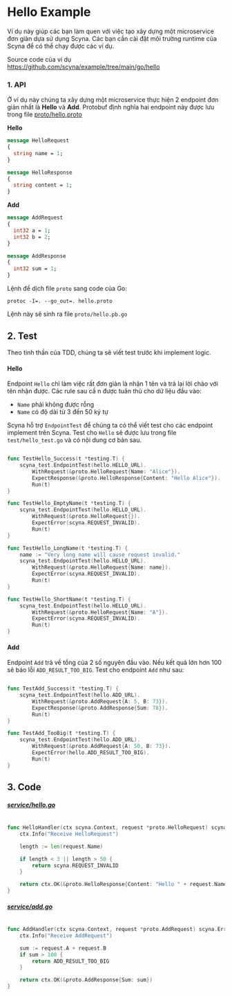 # Hello Example

Ví dụ này giúp các bạn làm quen với việc tạo xây dựng một microservice đơn giản dựa sử dụng Scyna. Các bạn cần cài đặt môi trường runtime của Scyna để có thể chạy được các ví dụ. 

Source code của ví dụ https://github.com/scyna/example/tree/main/go/hello

### 1. API

Ở ví dụ này chúng ta xây dựng một microservice thực hiện 2 endpoint đơn giản nhất là **Hello** và **Add**. Protobuf định nghĩa hai endpoint này được lưu trong file [proto/hello.proto](https://github.com/scyna/example/blob/main/go/hello/proto/hello.proto)

**Hello**

```protobuf
message HelloRequest
{
  string name = 1;
}

message HelloResponse 
{
  string content = 1;
}
```

**Add**

```protobuf
message AddRequest
{
  int32 a = 1;
  int32 b = 2;
}

message AddResponse
{
  int32 sum = 1;
}
```

Lệnh để dịch file `proto` sang code của Go:

```
protoc -I=. --go_out=. hello.proto
```

Lệnh này sẽ sinh ra file `proto/hello.pb.go`

## 2. Test

Theo tinh thần của TDD, chúng ta sẽ viết test trước khi implement logic.

#### Hello

Endpoint `Hello` chỉ làm việc rất đơn giản là nhận 1 tên và trả lại lời chào với tên nhận được. Các rule sau cầ n được tuân thủ cho dữ liệu đầu vào:
- `Name` phải không được rỗng
- `Name` có độ dài từ 3 đến 50 ký tự

Scyna hỗ trợ `EndpointTest` để chúng ta có thể viết test cho các endpoint implement trên Scyna. Test cho `Hello` sẽ được lưu trong file `test/hello_test.go` và có nội dung cơ bản sau.

```go

func TestHello_Success(t *testing.T) {
	scyna_test.EndpointTest(hello.HELLO_URL).
		WithRequest(&proto.HelloRequest{Name: "Alice"}).
		ExpectResponse(&proto.HelloResponse{Content: "Hello Alice"}).
		Run(t)
}

func TestHello_EmptyName(t *testing.T) {
	scyna_test.EndpointTest(hello.HELLO_URL).
		WithRequest(&proto.HelloRequest{}).
		ExpectError(scyna.REQUEST_INVALID).
		Run(t)
}

func TestHello_LongName(t *testing.T) {
	name := "Very long name will cause request invalid."
	scyna_test.EndpointTest(hello.HELLO_URL).
		WithRequest(&proto.HelloRequest{Name: name}).
		ExpectError(scyna.REQUEST_INVALID).
		Run(t)
}

func TestHello_ShortName(t *testing.T) {
	scyna_test.EndpointTest(hello.HELLO_URL).
		WithRequest(&proto.HelloRequest{Name: "A"}).
		ExpectError(scyna.REQUEST_INVALID).
		Run(t)
}

```
#### Add

Endpoint `Add` trả về tổng của 2 số nguyên đầu vào. Nếu kết quả lớn hơn 100 sẽ báo lỗi `ADD_RESULT_TOO_BIG`. Test cho endpoint `Add` như sau:

```go

func TestAdd_Success(t *testing.T) {
	scyna_test.EndpointTest(hello.ADD_URL).
		WithRequest(&proto.AddRequest{A: 5, B: 73}).
		ExpectResponse(&proto.AddResponse{Sum: 78}).
		Run(t)
}

func TestAdd_TooBig(t *testing.T) {
	scyna_test.EndpointTest(hello.ADD_URL).
		WithRequest(&proto.AddRequest{A: 50, B: 73}).
		ExpectError(hello.ADD_RESULT_TOO_BIG).
		Run(t)
}

```


## 3. Code

##### [service/hello.go](https://github.com/scyna/example/blob/main/go/hello/service/hello.go)

```go

func HelloHandler(ctx scyna.Context, request *proto.HelloRequest) scyna.Error {
	ctx.Info("Receive HelloRequest")

	length := len(request.Name)

	if length < 3 || length > 50 {
		return scyna.REQUEST_INVALID
	}

	return ctx.OK(&proto.HelloResponse{Content: "Hello " + request.Name})
}

```

##### [service/add.go](https://github.com/scyna/example/blob/main/go/hello/service/add.go)


```go

func AddHandler(ctx scyna.Context, request *proto.AddRequest) scyna.Error {
	ctx.Info("Receive AddRequest")

	sum := request.A + request.B
	if sum > 100 {
		return ADD_RESULT_TOO_BIG
	}

	return ctx.OK(&proto.AddResponse{Sum: sum})
}

```
